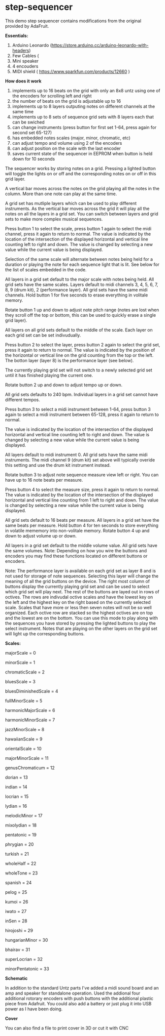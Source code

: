# step-sequencer


This demo step sequencer contains modifications from the original provided by AdaFruit. 

<b> Essentials:</b>

1. Arduino Leonardo (https://store.arduino.cc/arduino-leonardo-with-headers)
2. Few Cables (
3. Mini speaker
4. 4 encouders
5. MIDI shield ( https://www.sparkfun.com/products/12660 )


<b> How does it work </b>

1. implements up to 16 beats on the grid with only an 8x8 untz using one of the encoders for scrolling left and right
2. the number of beats on the grid is adjustable up to 16
3. implements up to 8 layers outputing notes on different channels at the same time
4. implements up to 8 sets of sequence grid sets with 8 layers each that can be swiched
5. can change instruments (press button for first set 1-64, press again for second set 65-127)
6. has embedded notes scales (major, minor, chromatic, etc)
7. can adjust tempo and volume using 2 of the encoders
8. can adjust position on the scale with the last encoder
9. saves current state of the sequencer in EEPROM when button is held down for 10 seconds

The sequencer works by storing notes on a grid. Pressing a lighted button will toggle the lights on or off and the corresponding notes on or off in this grid layer.

A vertical bar moves across the notes on the grid playing all the notes in the column. More than one note can play at the same time.

A grid set has mutliple layers which can be used to play different instruments. As the vertical bar moves across the grid it will play all the notes on all the layers in a grid set. You can switch between layers and grid sets to make more complex musical sequences.

Press button 1 to select the scale, press button 1 again to select the midi channel, press it again to return to normal. The value is indicated by the location of the intersection of the displayed horizontal and vertical line counting left to right and down. 
The value is changed by selecting a new value while the current value is being displayed.

Selection of the same scale will alternate between notes being held for a duration or playing the note for each sequence light that is lit. See below for the list of scales embedded in the code.

All layers in a grid set default to the major scale with notes being held. All grid sets have the same scales. Layers default to midi channels 3, 4, 5, 6, 7, 8, 9 (drum kit), 2 (performance layer). All grid sets have the same midi channels. Hold button 1 for five seconds to erase everything in volitale memory.

Rotate button 1 up and down to adjust note pitch range (notes are lost when they scroll off the top or bottom, this can be used to quickly erase a single grid layer).

All layers on all grid sets default to the middle of the scale. Each layer on each grid set can be set indivudually.

Press button 2 to select the layer, press button 2 again to select the grid set, press it again to return to normal. The value is indicated by the position of the horizontal or vertical line on the grid counting from the top or the left. The botton layer (layer 8) is the performance layer (see below). 

The currently playing grid set will not switch to a newly selected grid set until it has finished playing the current one.

Rotate button 2 up and down to adjust tempo up or down.

All grid sets defaults to 240 bpm. Individual layers in a grid set cannot have different tempos.

Press button 3 to select a midi instrument between 1-64, press button 3 again to select a midi instrument between 65-128, press it again to return to normal. 

The value is indicated by the location of the intersection of the displayed horizontal and vertical line counting left to right and down. 
The value is changed by selecting a new value while the current value is being displayed.

All layers default to midi instrument 0. All grid sets have the same midi instruments. The midi channel 9 (drum kit) set above will typically overide this setting and use the drum kit instrument instead.

Rotate button 3 to adjust note sequence measure view left or right. You can have up to 16 note beats per measure.

Press button 4 to select the measure size, press it again to return to normal. The value is indicated by the location of the intersection of the displayed horizontal and vertical line counting from 1 left to right and down. The value is changed by selecting a new value while the current value is being displayed.

All grid sets default to 16 beats per measure. All layers in a grid set have the same beats per measure.
Hold button 4 for ten seconds to store everything in volatile mememory into non-volitale memory.
Rotate button 4 up and down to adjust volume up or down.

All layers in a grid set default to the middle volume value. All grid sets have the same volumes.
Note: Depending on how you wire the buttons and encoders you may find these functions located on different buttons or encoders.

Note: The performance layer is available on each grid set as layer 8 and is not used for storage of note sequences. Selecting this layer will change the meaning of all the grid buttons on the device. 
The right most column of buttons display the currently playing grid set and can be used to select which grid set will play next. The rest of the buttons are layed out in rows of octives. 
The rows are indivudal octive scales and have the lowest key on the left and the highest key on the right based on the currently selected scale. 
Scales that have more or less then seven notes will not be so well organized. 
Each octive row are stacked so the highest octives are on top and the lowest are on the bottom. You can use this mode to play along with the sequences you have stored by pressing the lighted buttons to play the select instrument. 
Notes that are playing on the other layers on the grid set will light up the corresponding buttons.

<b>  Scales: </b> 
<p>majorScale = 0 </p>
<p>minorScale = 1 </p>
<p>chromaticScale = 2 </p>
<p>bluesScale = 3 </p>
<p>bluesDiminishedScale = 4 </p>
<p>fullMinorScale = 5 </p>
<p>harmonicMajorScale = 6 </p>
<p>harmonicMinorScale = 7 </p>
<p>jazzMinorScale = 8 </p>
<p>hawaiianScale = 9 </p>
<p>orientalScale = 10 </p>
<p>majorMinorScale = 11 </p>
<p>genusChromaticum = 12 </p>
<p>dorian = 13 </p>
<p>indian = 14 </p>
<p>locrian = 15 </p>
<p>lydian = 16 </p>
<p>melodicMinor = 17 </p>
<p>mixolydian = 18 </p>
<p>pentatonic = 19 </p>
<p>phrygian = 20 </p>
<p>turkish = 21 </p>
<p>wholeHalf = 22 </p>
<p>wholeTone = 23 </p>
<p>spanish = 24 </p>
<p>pelog = 25 </p>
<p>kumoi = 26 </p>
<p>iwato = 27 </p>
<p>inSen = 28 </p>
<p>hirojoshi = 29 </p>
<p>hungarianMinor = 30 </p>
<p>bhairav = 31 </p>
<p>superLocrian = 32 </p>
<p>minorPentatonic = 33</p>

<b> Schematic </b>

In addition to the standard Untz parts I've added a midi sound board and an amp and speaker for standalone operation. Used the addional four additional rotorary encoders with push buttons with the additional plastic piece from Adafruit. You could also add a battery or just plug it into USB power as I have been doing.


<b> Cover </b> 

You can also find a file to print cover in 3D or cut it with CNC









